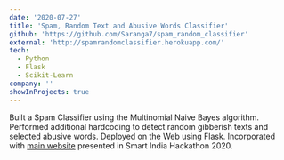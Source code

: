 ```yaml
---
date: '2020-07-27'
title: 'Spam, Random Text and Abusive Words Classifier'
github: 'https://github.com/Saranga7/spam_random_classifier'
external: 'http://spamrandomclassifier.herokuapp.com/'
tech:
  - Python
  - Flask
  - Scikit-Learn
company: ''
showInProjects: true
---
```


Built a Spam Classifier using the Multinomial Naive Bayes algorithm. Performed additional hardcoding to detect random gibberish texts and selected abusive words. Deployed on the Web using Flask. Incorporated with [main website](http://xbribe.herokuapp.com/) presented in Smart India Hackathon 2020.